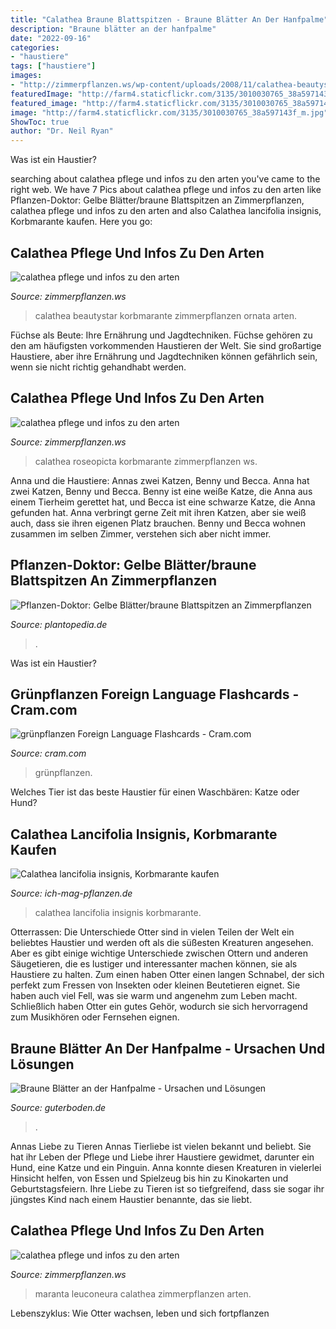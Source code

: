 ```yaml
---
title: "Calathea Braune Blattspitzen - Braune Blätter An Der Hanfpalme"
description: "Braune blätter an der hanfpalme"
date: "2022-09-16"
categories:
- "haustiere"
tags: ["haustiere"]
images:
- "http://zimmerpflanzen.ws/wp-content/uploads/2008/11/calathea-beautystar.jpg"
featuredImage: "http://farm4.staticflickr.com/3135/3010030765_38a597143f_m.jpg"
featured_image: "http://farm4.staticflickr.com/3135/3010030765_38a597143f_m.jpg"
image: "http://farm4.staticflickr.com/3135/3010030765_38a597143f_m.jpg"
ShowToc: true
author: "Dr. Neil Ryan"
---
```



Was ist ein Haustier?

	

		
searching about calathea pflege und infos zu den arten you've came to the right web. We have 7 Pics about calathea pflege und infos zu den arten like Pflanzen-Doktor: Gelbe Blätter/braune Blattspitzen an Zimmerpflanzen, calathea pflege und infos zu den arten and also Calathea lancifolia insignis, Korbmarante kaufen. Here you go:
		
    
## Calathea Pflege Und Infos Zu Den Arten

<img loading=lazy src="http://zimmerpflanzen.ws/wp-content/uploads/2008/11/calathea-beautystar.jpg" onerror="this.onerror=null;this.src='https://tse3.mm.bing.net/th?id=OIP.d9k5DWcSoqsgtH2VDuSvAgHaEo&amp;pid=15.1';" alt="calathea pflege und infos zu den arten">

_Source: zimmerpflanzen.ws_

>calathea beautystar korbmarante zimmerpflanzen ornata arten. 

	

Füchse als Beute: Ihre Ernährung und Jagdtechniken.
Füchse gehören zu den am häufigsten vorkommenden Haustieren der Welt. Sie sind großartige Haustiere, aber ihre Ernährung und Jagdtechniken können gefährlich sein, wenn sie nicht richtig gehandhabt werden.

    
## Calathea Pflege Und Infos Zu Den Arten

<img loading=lazy src="https://zimmerpflanzen.ws/wp-content/uploads/2008/11/calathea-rosastar.jpg" onerror="this.onerror=null;this.src='https://tse3.mm.bing.net/th?id=OIP.OYokI-FttpIXae194vogkQHaEo&amp;pid=15.1';" alt="calathea pflege und infos zu den arten">

_Source: zimmerpflanzen.ws_

>calathea roseopicta korbmarante zimmerpflanzen ws. 

	

Anna und die Haustiere: Annas zwei Katzen, Benny und Becca.
Anna hat zwei Katzen, Benny und Becca. Benny ist eine weiße Katze, die Anna aus einem Tierheim gerettet hat, und Becca ist eine schwarze Katze, die Anna gefunden hat. Anna verbringt gerne Zeit mit ihren Katzen, aber sie weiß auch, dass sie ihren eigenen Platz brauchen. Benny und Becca wohnen zusammen im selben Zimmer, verstehen sich aber nicht immer.

    
## Pflanzen-Doktor: Gelbe Blätter/braune Blattspitzen An Zimmerpflanzen

<img loading=lazy src="https://www.plantopedia.de/wp-content/uploads/2017/10/pflanzen-doktor-dieffenbachia-9839.jpg" onerror="this.onerror=null;this.src='https://tse4.mm.bing.net/th?id=OIP.y_9m2faMLpaaqE_3AhwYAgHaE8&amp;pid=15.1';" alt="Pflanzen-Doktor: Gelbe Blätter/braune Blattspitzen an Zimmerpflanzen">

_Source: plantopedia.de_

>. 

	

Was ist ein Haustier?

    
## Grünpflanzen Foreign Language Flashcards - Cram.com

<img loading=lazy src="http://farm4.staticflickr.com/3135/3010030765_38a597143f_m.jpg" onerror="this.onerror=null;this.src='https://tse2.mm.bing.net/th?id=OIP.aGGXag-udKSC8pBpcTComwAAAA&amp;pid=15.1';" alt="grünpflanzen Foreign Language Flashcards - Cram.com">

_Source: cram.com_

>grünpflanzen. 

	

Welches Tier ist das beste Haustier für einen Waschbären: Katze oder Hund?

    
## Calathea Lancifolia Insignis, Korbmarante Kaufen

<img loading=lazy src="https://www.ich-mag-pflanzen.de/shop/images/thumbnail/produkte/large/28992_3.jpg" onerror="this.onerror=null;this.src='https://tse3.mm.bing.net/th?id=OIP.uHdMXH5zeFNrHItXuhUgEAHaHa&amp;pid=15.1';" alt="Calathea lancifolia insignis, Korbmarante kaufen">

_Source: ich-mag-pflanzen.de_

>calathea lancifolia insignis korbmarante. 

	

Otterrassen: Die Unterschiede
Otter sind in vielen Teilen der Welt ein beliebtes Haustier und werden oft als die süßesten Kreaturen angesehen. Aber es gibt einige wichtige Unterschiede zwischen Ottern und anderen Säugetieren, die es lustiger und interessanter machen können, sie als Haustiere zu halten. Zum einen haben Otter einen langen Schnabel, der sich perfekt zum Fressen von Insekten oder kleinen Beutetieren eignet. Sie haben auch viel Fell, was sie warm und angenehm zum Leben macht. Schließlich haben Otter ein gutes Gehör, wodurch sie sich hervorragend zum Musikhören oder Fernsehen eignen.

    
## Braune Blätter An Der Hanfpalme - Ursachen Und Lösungen

<img loading=lazy src="https://guterboden.de/wp-content/uploads/2021/07/hanfpalme-braune-blaetter-nach-winter-1024x683.jpg" onerror="this.onerror=null;this.src='https://tse4.mm.bing.net/th?id=OIP.Tjn_Bv4k2erMHWXACqWCPgHaE8&amp;pid=15.1';" alt="Braune Blätter an der Hanfpalme - Ursachen und Lösungen">

_Source: guterboden.de_

>. 

	

Annas Liebe zu Tieren
Annas Tierliebe ist vielen bekannt und beliebt. Sie hat ihr Leben der Pflege und Liebe ihrer Haustiere gewidmet, darunter ein Hund, eine Katze und ein Pinguin. Anna konnte diesen Kreaturen in vielerlei Hinsicht helfen, von Essen und Spielzeug bis hin zu Kinokarten und Geburtstagsfeiern. Ihre Liebe zu Tieren ist so tiefgreifend, dass sie sogar ihr jüngstes Kind nach einem Haustier benannte, das sie liebt.

    
## Calathea Pflege Und Infos Zu Den Arten

<img loading=lazy src="https://zimmerpflanzen.ws/wp-content/uploads/2007/10/maranta-leuconeura.jpg" onerror="this.onerror=null;this.src='https://tse4.mm.bing.net/th?id=OIP.Ex33OmjVKMjz9LY2TdOzSwHaEo&amp;pid=15.1';" alt="calathea pflege und infos zu den arten">

_Source: zimmerpflanzen.ws_

>maranta leuconeura calathea zimmerpflanzen arten. 

	

Lebenszyklus: Wie Otter wachsen, leben und sich fortpflanzen

